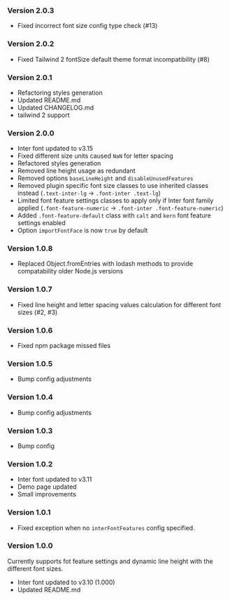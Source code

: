 ### Version 2.0.3

- Fixed incorrect font size config type check (#13)

### Version 2.0.2

- Fixed Tailwind 2 fontSize default theme format incompatibility (#8)

### Version 2.0.1

- Refactoring styles generation
- Updated README.md
- Updated CHANGELOG.md
- tailwind 2 support

### Version 2.0.0

-   Inter font updated to v3.15
-   Fixed different size units caused `NaN` for letter spacing
-   Refactored styles generation
-   Removed line height usage as redundant
-   Removed options `baseLineHeight` and `disableUnusedFeatures`
-   Removed plugin specific font size classes to use inherited classes instead (`.text-inter-lg` → `.font-inter .text-lg`)
-   Limited font feature settings classes to apply only if Inter font family applied (`.font-feature-numeric` → `.font-inter .font-feature-numeric`)
-   Added `.font-feature-default` class with `calt` and `kern` font feature settings enabled
-   Option `importFontFace` is now `true` by default

### Version 1.0.8

-   Replaced Object.fromEntries with lodash methods to provide compatability older Node.js versions

### Version 1.0.7

-   Fixed line height and letter spacing values calculation for different font sizes (#2, #3)

### Version 1.0.6

-   Fixed npm package missed files

### Version 1.0.5

-   Bump config adjustments

### Version 1.0.4

-   Bump config adjustments

### Version 1.0.3

-   Bump config

### Version 1.0.2

-   Inter font updated to v3.11
-   Demo page updated
-   Small improvements

### Version 1.0.1

-   Fixed exception when no `interFontFeatures` config specified.

### Version 1.0.0

Currently supports fot feature settings and dynamic line height with the different font sizes.

-   Inter font updated to v3.10 (1.000)
-   Updated README.md
